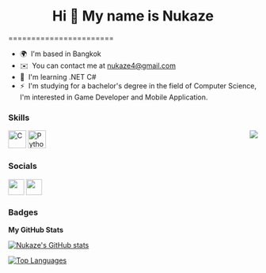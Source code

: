 <h1 align="center">Hi 👋 My name is Nukaze</h1>
=======================

*   🌍  I'm based in Bangkok
*   ✉️  You can contact me at [nukaze4@gmail.com](mailto:nukaze4@gmail.com)
*   🧠  I'm learning .NET C#
*   ⚡  I'm studying for a bachelor's degree in the field of Computer Science, I'm interested in Game Developer and Mobile Application.

### Skills
<div>
<!-- <img align="right" src="https://spotify-github-profile.vercel.app/api/view?uid=12129734423&cover_image=true&theme=default&bar_color=22d016&bar_color_cover=true" /> -->
<img align="right" src="[![spotify-github-profile](https://spotify-github-profile.vercel.app/api/view?uid=217txkwdxtvo6t7ddgwgvpzsi&cover_image=true&theme=default&bar_color=4eb190&bar_color_cover=true)](https://github.com/kittinan/spotify-github-profile)"/>
</div>
<p align="left">
<a href="https://docs.microsoft.com/en-us/cpp/?view=msvc-170" target="_blank" rel="noreferrer"><img src="https://raw.githubusercontent.com/danielcranney/readme-generator/main/public/icons/skills/c-colored.svg" width="36" height="36" alt="C" /></a>
<a href="https://www.python.org/" target="_blank" rel="noreferrer"><img src="https://raw.githubusercontent.com/danielcranney/readme-generator/main/public/icons/skills/python-colored.svg" width="36" height="36" alt="Python" /></a>
</p>
                    
### Socials

<p align="left"> <a href="https://www.github.com/Nukaze" target="_blank" rel="noreferrer"><img src="https://raw.githubusercontent.com/danielcranney/readme-generator/main/public/icons/socials/github-dark.svg" width="32" height="32" /></a>
  <a href="http://www.instagram.com/nukaze_" target="_blank" rel="noreferrer"><img src="https://raw.githubusercontent.com/danielcranney/readme-generator/main/public/icons/socials/instagram.svg" width="32" height="32" /></a></p>

### Badges
<b>My GitHub Stats</b>

<a href="http://www.github.com/Nukaze"><img src="https://github-readme-stats.vercel.app/api?username=Nukaze&show_icons=true&hide=&count_private=true&title_color=14b8a6&text_color=ffffff&icon_color=6366f1&bg_color=181824&hide_border=true&show_icons=true" alt="Nukaze's GitHub stats" /></a>

<a href="https://github.com/Nukaze" align="left"><img src="https://github-readme-stats.vercel.app/api/top-langs/?username=Nukaze&langs_count=10&title_color=14b8a6&text_color=ffffff&icon_color=6366f1&bg_color=181824&hide_border=true&locale=en&custom_title=Top%20%Languages" alt="Top Languages" /></a>
